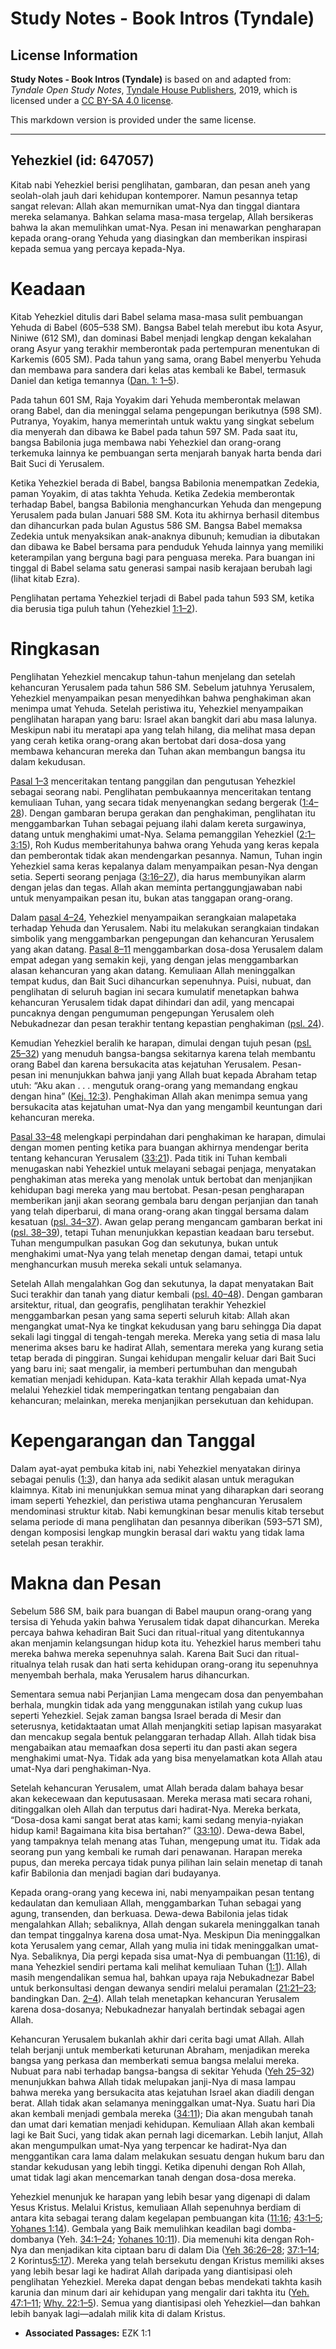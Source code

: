 # Study Notes - Book Intros (Tyndale)

## License Information

**Study Notes - Book Intros (Tyndale)** is based on and adapted from: _Tyndale Open Study Notes_, [Tyndale House Publishers](https://tyndaleopenresources.com/), 2019, which is licensed under a [CC BY-SA 4.0 license](https://creativecommons.org/licenses/by-sa/4.0/legalcode.en).

This markdown version is provided under the same license.



--------------------------------

## Yehezkiel (id: 647057)

Kitab nabi Yehezkiel berisi penglihatan, gambaran, dan pesan aneh yang seolah\-olah jauh dari kehidupan kontemporer. Namun pesannya tetap sangat relevan: Allah akan memurnikan umat\-Nya dan tinggal diantara mereka selamanya. Bahkan selama masa\-masa tergelap, Allah bersikeras bahwa Ia akan memulihkan umat\-Nya. Pesan ini menawarkan pengharapan kepada orang\-orang Yehuda yang diasingkan dan memberikan inspirasi kepada semua yang percaya kepada\-Nya.

Keadaan
=======

Kitab Yehezkiel ditulis dari Babel selama masa\-masa sulit pembuangan Yehuda di Babel (605–538 SM). Bangsa Babel telah merebut ibu kota Asyur, Niniwe (612 SM), dan dominasi Babel menjadi lengkap dengan kekalahan orang Asyur yang terakhir memberontak pada pertempuran menentukan di Karkemis (605 SM). Pada tahun yang sama, orang Babel menyerbu Yehuda dan membawa para sandera dari kelas atas kembali ke Babel, termasuk Daniel dan ketiga temannya ([Dan. 1: 1–5](https://ref.ly/Dan1:1-Dan1:5)).

Pada tahun 601 SM, Raja Yoyakim dari Yehuda memberontak melawan orang Babel, dan dia meninggal selama pengepungan berikutnya (598 SM). Putranya, Yoyakim, hanya memerintah untuk waktu yang singkat sebelum dia menyerah dan dibawa ke Babel pada tahun 597 SM. Pada saat itu, bangsa Babilonia juga membawa nabi Yehezkiel dan orang\-orang terkemuka lainnya ke pembuangan serta menjarah banyak harta benda dari Bait Suci di Yerusalem.

Ketika Yehezkiel berada di Babel, bangsa Babilonia menempatkan Zedekia, paman Yoyakim, di atas takhta Yehuda. Ketika Zedekia memberontak terhadap Babel, bangsa Babilonia menghancurkan Yehuda dan mengepung Yerusalem pada bulan Januari 588 SM. Kota itu akhirnya berhasil ditembus dan dihancurkan pada bulan Agustus 586 SM. Bangsa Babel memaksa Zedekia untuk menyaksikan anak\-anaknya dibunuh; kemudian ia dibutakan dan dibawa ke Babel bersama para penduduk Yehuda lainnya yang memiliki keterampilan yang berguna bagi para penguasa mereka. Para buangan ini tinggal di Babel selama satu generasi sampai nasib kerajaan berubah lagi (lihat kitab Ezra).

Penglihatan pertama Yehezkiel terjadi di Babel pada tahun 593 SM, ketika dia berusia tiga puluh tahun (Yehezkiel [1:1–2](https://ref.ly/Ezek1:1-Ezek1:2)).

Ringkasan
=========

Penglihatan Yehezkiel mencakup tahun\-tahun menjelang dan setelah kehancuran Yerusalem pada tahun 586 SM. Sebelum jatuhnya Yerusalem, Yehezkiel menyampaikan pesan menyedihkan bahwa penghakiman akan menimpa umat Yehuda. Setelah peristiwa itu, Yehezkiel menyampaikan penglihatan harapan yang baru: Israel akan bangkit dari abu masa lalunya. Meskipun nabi itu meratapi apa yang telah hilang, dia melihat masa depan yang cerah ketika orang\-orang akan bertobat dari dosa\-dosa yang membawa kehancuran mereka dan Tuhan akan membangun bangsa itu dalam kekudusan.

[Pasal 1–3](https://ref.ly/Ezek1:1-Ezek3:27) menceritakan tentang panggilan dan pengutusan Yehezkiel sebagai seorang nabi. Penglihatan pembukaannya menceritakan tentang kemuliaan Tuhan, yang secara tidak menyenangkan sedang bergerak ([1:4–28](https://ref.ly/Ezek1:4-Ezek1:28)). Dengan gambaran berupa gerakan dan penghakiman, penglihatan itu menggambarkan Tuhan sebagai pejuang ilahi dalam kereta surgawinya, datang untuk menghakimi umat\-Nya. Selama pemanggilan Yehezkiel ([2:1–3:15](https://ref.ly/Ezek2:1-Ezek3:15)), Roh Kudus memberitahunya bahwa orang Yehuda yang keras kepala dan pemberontak tidak akan mendengarkan pesannya. Namun, Tuhan ingin Yehezkiel sama keras kepalanya dalam menyampaikan pesan\-Nya dengan setia. Seperti seorang penjaga ([3:16–27](https://ref.ly/Ezek3:16-Ezek3:27)), dia harus membunyikan alarm dengan jelas dan tegas. Allah akan meminta pertanggungjawaban nabi untuk menyampaikan pesan itu, bukan atas tanggapan orang\-orang.

Dalam [pasal 4–24](https://ref.ly/Ezek4:1-Ezek24:27), Yehezkiel menyampaikan serangkaian malapetaka terhadap Yehuda dan Yerusalem. Nabi itu melakukan serangkaian tindakan simbolik yang menggambarkan pengepungan dan kehancuran Yerusalem yang akan datang. [Pasal 8–11](https://ref.ly/Ezek8:1-Ezek11:25) menggambarkan dosa\-dosa Yerusalem dalam empat adegan yang semakin keji, yang dengan jelas menggambarkan alasan kehancuran yang akan datang. Kemuliaan Allah meninggalkan tempat kudus, dan Bait Suci dihancurkan sepenuhnya. Puisi, nubuat, dan penglihatan di seluruh bagian ini secara kumulatif menetapkan bahwa kehancuran Yerusalem tidak dapat dihindari dan adil, yang mencapai puncaknya dengan pengumuman pengepungan Yerusalem oleh Nebukadnezar dan pesan terakhir tentang kepastian penghakiman ([psl. 24](https://ref.ly/Ezek24:1-Ezek24:27)).

Kemudian Yehezkiel beralih ke harapan, dimulai dengan tujuh pesan ([psl. 25–32](https://ref.ly/Ezek25:1-Ezek32:32)) yang menuduh bangsa\-bangsa sekitarnya karena telah membantu orang Babel dan karena bersukacita atas kejatuhan Yerusalem. Pesan\-pesan ini menunjukkan bahwa janji yang Allah buat kepada Abraham tetap utuh: “Aku akan . . . mengutuk orang\-orang yang memandang engkau dengan hina” ([Kej. 12:3](https://ref.ly/Gen12:3)). Penghakiman Allah akan menimpa semua yang bersukacita atas kejatuhan umat\-Nya dan yang mengambil keuntungan dari kehancuran mereka.

[Pasal 33–48](https://ref.ly/Ezek33:1-Ezek48:35) melengkapi perpindahan dari penghakiman ke harapan, dimulai dengan momen penting ketika para buangan akhirnya mendengar berita tentang kehancuran Yerusalem ([33:21](https://ref.ly/Ezek33:21)). Pada titik ini Tuhan kembali menugaskan nabi Yehezkiel untuk melayani sebagai penjaga, menyatakan penghakiman atas mereka yang menolak untuk bertobat dan menjanjikan kehidupan bagi mereka yang mau bertobat. Pesan\-pesan pengharapan memberikan janji akan seorang gembala baru dengan perjanjian dan tanah yang telah diperbarui, di mana orang\-orang akan tinggal bersama dalam kesatuan ([psl. 34–37](https://ref.ly/Ezek34:1-Ezek37:28)). Awan gelap perang mengancam gambaran berkat ini ([psl. 38–39](https://ref.ly/Ezek38:1-Ezek39:29)), tetapi Tuhan menunjukkan kepastian keadaan baru tersebut. Tuhan mengumpulkan pasukan Gog dan sekutunya, bukan untuk menghakimi umat\-Nya yang telah menetap dengan damai, tetapi untuk menghancurkan musuh mereka sekali untuk selamanya.

Setelah Allah mengalahkan Gog dan sekutunya, Ia dapat menyatakan Bait Suci terakhir dan tanah yang diatur kembali ([psl. 40–48](https://ref.ly/Ezek40:1-Ezek48:35)). Dengan gambaran arsitektur, ritual, dan geografis, penglihatan terakhir Yehezkiel menggambarkan pesan yang sama seperti seluruh kitab: Allah akan mengangkat umat\-Nya ke tingkat kekudusan yang baru sehingga Dia dapat sekali lagi tinggal di tengah\-tengah mereka. Mereka yang setia di masa lalu menerima akses baru ke hadirat Allah, sementara mereka yang kurang setia tetap berada di pinggiran. Sungai kehidupan mengalir keluar dari Bait Suci yang baru ini; saat mengalir, ia memberi pertumbuhan dan mengubah kematian menjadi kehidupan. Kata\-kata terakhir Allah kepada umat\-Nya melalui Yehezkiel tidak memperingatkan tentang pengabaian dan kehancuran; melainkan, mereka menjanjikan persekutuan dan kehidupan.

Kepengarangan dan Tanggal
=========================

Dalam ayat\-ayat pembuka kitab ini, nabi Yehezkiel menyatakan dirinya sebagai penulis ([1:3](https://ref.ly/Ezek1:3)), dan hanya ada sedikit alasan untuk meragukan klaimnya. Kitab ini menunjukkan semua minat yang diharapkan dari seorang imam seperti Yehezkiel, dan peristiwa utama penghancuran Yerusalem mendominasi struktur kitab. Nabi kemungkinan besar menulis kitab tersebut selama periode di mana penglihatan dan pesannya diberikan (593–571 SM), dengan komposisi lengkap mungkin berasal dari waktu yang tidak lama setelah pesan terakhir.

Makna dan Pesan
===============

Sebelum 586 SM, baik para buangan di Babel maupun orang\-orang yang tersisa di Yehuda yakin bahwa Yerusalem tidak dapat dihancurkan. Mereka percaya bahwa kehadiran Bait Suci dan ritual\-ritual yang ditentukannya akan menjamin kelangsungan hidup kota itu. Yehezkiel harus memberi tahu mereka bahwa mereka sepenuhnya salah. Karena Bait Suci dan ritual\-ritualnya telah rusak dan hati serta kehidupan orang\-orang itu sepenuhnya menyembah berhala, maka Yerusalem harus dihancurkan.

Sementara semua nabi Perjanjian Lama mengecam dosa dan penyembahan berhala, mungkin tidak ada yang menggunakan istilah yang cukup luas seperti Yehezkiel. Sejak zaman bangsa Israel berada di Mesir dan seterusnya, ketidaktaatan umat Allah menjangkiti setiap lapisan masyarakat dan mencakup segala bentuk pelanggaran terhadap Allah. Allah tidak bisa mengabaikan atau memaafkan dosa seperti itu dan pasti akan segera menghakimi umat\-Nya. Tidak ada yang bisa menyelamatkan kota Allah atau umat\-Nya dari penghakiman\-Nya.

Setelah kehancuran Yerusalem, umat Allah berada dalam bahaya besar akan kekecewaan dan keputusasaan. Mereka merasa mati secara rohani, ditinggalkan oleh Allah dan terputus dari hadirat\-Nya. Mereka berkata, “Dosa\-dosa kami sangat berat atas kami; kami sedang menyia\-nyiakan hidup kami! Bagaimana kita bisa bertahan?” ([33:10](https://ref.ly/Ezek33:10)). Dewa\-dewa Babel, yang tampaknya telah menang atas Tuhan, mengepung umat itu. Tidak ada seorang pun yang kembali ke rumah dari penawanan. Harapan mereka pupus, dan mereka percaya tidak punya pilihan lain selain menetap di tanah kafir Babilonia dan menjadi bagian dari budayanya.

Kepada orang\-orang yang kecewa ini, nabi menyampaikan pesan tentang kedaulatan dan kemuliaan Allah, menggambarkan Tuhan sebagai yang agung, transenden, dan berkuasa. Dewa\-dewa Babilonia jelas tidak mengalahkan Allah; sebaliknya, Allah dengan sukarela meninggalkan tanah dan tempat tinggalnya karena dosa umat\-Nya. Meskipun Dia meninggalkan kota Yerusalem yang cemar, Allah yang mulia ini tidak meninggalkan umat\-Nya. Sebaliknya, Dia pergi kepada sisa umat\-Nya di pembuangan ([11:16](https://ref.ly/Ezek11:16)), di mana Yehezkiel sendiri pertama kali melihat kemuliaan Tuhan ([1:1](https://ref.ly/Ezek1:1)). Allah masih mengendalikan semua hal, bahkan upaya raja Nebukadnezar Babel untuk berkonsultasi dengan dewanya sendiri melalui peramalan ([21:21–23](https://ref.ly/Ezek21:21-Ezek21:23); bandingkan Dan. [2–4](https://ref.ly/Dan2:1-Dan4:37)). Allah telah menetapkan kehancuran Yerusalem karena dosa\-dosanya; Nebukadnezar hanyalah bertindak sebagai agen Allah.

Kehancuran Yerusalem bukanlah akhir dari cerita bagi umat Allah. Allah telah berjanji untuk memberkati keturunan Abraham, menjadikan mereka bangsa yang perkasa dan memberkati semua bangsa melalui mereka. Nubuat para nabi terhadap bangsa\-bangsa di sekitar Yehuda ([Yeh 25–32](https://ref.ly/Ezek25:1-Ezek32:32)) menunjukkan bahwa Allah tidak melupakan janji\-Nya di masa lampau bahwa mereka yang bersukacita atas kejatuhan Israel akan diadili dengan berat. Allah tidak akan selamanya meninggalkan umat\-Nya. Suatu hari Dia akan kembali menjadi gembala mereka ([34:11](https://ref.ly/Ezek34:11)); Dia akan mengubah tanah dan umat dari kematian menjadi kehidupan. Kemuliaan Allah akan kembali lagi ke Bait Suci, yang tidak akan pernah lagi dicemarkan. Lebih lanjut, Allah akan mengumpulkan umat\-Nya yang terpencar ke hadirat\-Nya dan menggantikan cara lama dalam melakukan sesuatu dengan hukum baru dan standar kekudusan yang lebih tinggi. Ketika dipenuhi dengan Roh Allah, umat tidak lagi akan mencemarkan tanah dengan dosa\-dosa mereka.

Yehezkiel menunjuk ke harapan yang lebih besar yang digenapi di dalam Yesus Kristus. Melalui Kristus, kemuliaan Allah sepenuhnya berdiam di antara kita sebagai terang dalam kegelapan pembuangan kita ([11:16](https://ref.ly/Ezek11:16); [43:1–5](https://ref.ly/Ezek43:1-Ezek43:5); [Yohanes 1:14](https://ref.ly/John1:14)). Gembala yang Baik memulihkan keadilan bagi domba\-dombanya (Yeh. [34:1–24](https://ref.ly/Ezek34:1-Ezek34:24); [Yohanes 10:11](https://ref.ly/John10:11)). Dia memenuhi kita dengan Roh\-Nya dan menjadikan kita ciptaan baru di dalam Dia ([Yeh 36:26–28](https://ref.ly/Ezek36:26-Ezek36:28); [37:1–14](https://ref.ly/Ezek37:1-Ezek37:14); 2 Korintus[5:17](https://ref.ly/2Cor5:17)). Mereka yang telah bersekutu dengan Kristus memiliki akses yang lebih besar lagi ke hadirat Allah daripada yang diantisipasi oleh penglihatan Yehezkiel. Mereka dapat dengan bebas mendekati takhta kasih karunia dan minum dari air kehidupan yang mengalir dari takhta itu ([Yeh. 47:1–11](https://ref.ly/Ezek47:1-Ezek47:11); [Why. 22:1–5](https://ref.ly/Rev22:1-Rev22:5)). Semua yang diantisipasi oleh Yehezkiel—dan bahkan lebih banyak lagi—adalah milik kita di dalam Kristus.

* **Associated Passages:** EZK 1:1

